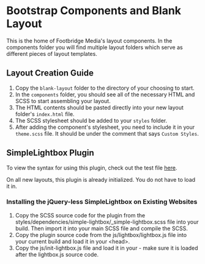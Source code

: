 # Bootstrap Components and Blank Layout

This is the home of Footbridge Media's layout components. In the components folder you will find multiple layout folders which serve as different pieces of layout templates.


## Layout Creation Guide

1. Copy the `blank-layout` folder to the directory of your choosing to start.
2. In the `components` folder, you should see all of the necessary HTML and SCSS to start assembling your layout. 
3. The HTML contents should be pasted directly into your new layout folder's `index.html` file. 
4. The SCSS stylesheet should be added to your `styles` folder.
5. After adding the component's stylesheet, you need to include it in your `theme.scss` file. It should be under the comment that says `Custom Styles`.

## SimpleLightbox Plugin
To view the syntax for using this plugin, check out the test file [here](https://github.com/footbridge-media-development/bootstrap-layouts/blob/master/tests/lightbox/main.html).

On all new layouts, this plugin is already initialized. You do not have to load it in.

### Installing the jQuery-less SimpleLightbox on Existing Websites
1. Copy the SCSS source code for the plugin from the styles/dependencies/simple-lightbox/_simple-lightbox.scss file into your build. Then import it into your main SCSS file and compile the SCSS.
2. Copy the plugin source code from the js/lightbox/lightbox.js file into your current build and load it in your \<head\>.
3. Copy the js/init-lightbox.js file and load it in your <head> - make sure it is loaded after the lightbox.js source code.
